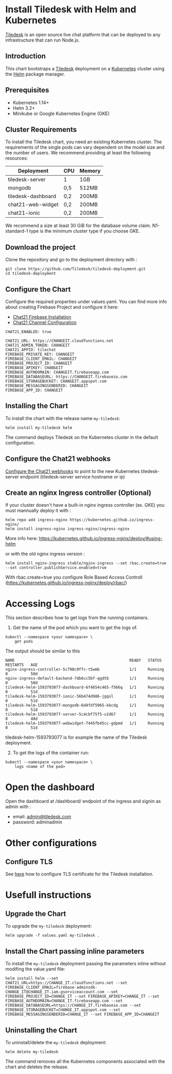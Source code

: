 # Install Tiledesk with Helm and Kubernetes

[Tiledesk](https://www.tiledesk.com/) is an open source live chat platform that can be deployed to any infrastructure that can run Node.js.

## Introduction

This chart bootstraps a [Tiledesk](https://github.com/tiledesk/tiledesk-deployment/helm) deployment on a [Kubernetes](http://kubernetes.io) cluster using the [Helm](https://helm.sh) package manager.


## Prerequisites

- Kubernetes 1.14+
- Helm 3.2+
- Minikube or Google Kubernetes Engine (GKE)



## Cluster Requirements
To install the Tiledesk chart, you need an existing Kubernetes cluster.
The requirements of the single pods can vary dependent on the model size and the number of users. We recommend providing at least the following resources:

| Deployment         | CPU | Memory |
|--------------------|-----|--------|
| tiledesk-server    | 1   | 1GB    |
| mongodb            | 0,5 | 512MB  |
| tiledesk-dashboard | 0,2 | 200MB  |
| chat21-web-widget  | 0,2 | 200MB  |
| chat21-ionic       | 0,2 | 200MB  |

We recommend a size at least 30 GiB for the database volume claim.
N1-standard-1 type is the minimum cluster type if you choose GKE.

## Download the project

Clone the repository and go to the deployment directory with :

```console
git clone https://github.com/Tiledesk/tiledesk-deployment.git
cd tiledesk-deployment
```

## Configure the Chart
Configure the required properties under values.yaml. You can find more info about creating Firebase Project and configure it here: 
* [Chat21 Firebase Installation](https://developer.tiledesk.com/installation/chat21-installation/chat21-firebase-installation)
* [Chat21 Channel Configuration](https://developer.tiledesk.com/configuration/channel)

```
CHAT21_ENABLED: true

CHAT21_URL: https://CHANGEIT.cloudfunctions.net
CHAT21_ADMIN_TOKEN: CHANGEIT
CHAT21_APPID: tilechat
FIREBASE_PRIVATE_KEY: CHANGEIT
FIREBASE_CLIENT_EMAIL: CHANGEIT
FIREBASE_PROJECT_ID: CHANGEIT
FIREBASE_APIKEY: CHANGEIT
FIREBASE_AUTHDOMAIN: CHANGEIT.firebaseapp.com
FIREBASE_DATABASEURL: https://CHANGEIT.firebaseio.com
FIREBASE_STORAGEBUCKET: CHANGEIT.appspot.com
FIREBASE_MESSAGINGSENDERID: CHANGEIT
FIREBASE_APP_ID: CHANGEIT
```

## Installing the Chart

To install the chart with the release name `my-tiledesk`:

```console
helm install my-tiledesk helm
```

The command deploys Tiledesk on the Kubernetes cluster in the default configuration. 

## Configure the Chat21 webhooks

[Configure the Chat21 webhooks](https://developer.tiledesk.com/installation/chat21-installation/chat21-firebase-installation#2-2-configure-the-chat21-webhooks) to point to the new Kubernetes tiledesk-server endpoint (tiledesk-server service hostname or ip)


## Create an nginx Ingress controller (Optional)
If your cluster doesn't have a built-in nginx ingress controller (ex. GKE) you must mannually deploy it with :

```console
helm repo add ingress-nginx https://kubernetes.github.io/ingress-nginx/
helm install ingress-nginx ingress-nginx/ingress-nginx
```

More info here: https://kubernetes.github.io/ingress-nginx/deploy/#using-helm

or with the old nginx ingress version :

```console
helm install nginx-ingress stable/nginx-ingress --set rbac.create=true --set controller.publishService.enabled=true
```
With rbac.create=true you configure Role Based Access Controll (https://kubernetes.github.io/ingress-nginx/deploy/rbac/)



# Accessing Logs
This section describes how to get logs from the running containers.

1. Get the name of the pod which you want to get the logs of.
```console
kubectl --namespace <your namespace> \
    get pods
```
The output should be similar to this
```
NAME                                                  READY   STATUS    RESTARTS   AGE
nginx-ingress-controller-5c798c9ffc-t5wmb             1/1     Running   0          50d
nginx-ingress-default-backend-7db6cc5bf-qgdtb         1/1     Running   0          50d
tiledesk-helm-1593793077-dashboard-6f4654c465-f566q   1/1     Running   0          51d
tiledesk-helm-1593793077-ionic-56b474d986-jgqsl       1/1     Running   0          51d
tiledesk-helm-1593793077-mongodb-6d4fdf5965-kbcdg     1/1     Running   0          51d
tiledesk-helm-1593793077-server-5c4cbf75f5-v2d67      1/1     Running   0          48d
tiledesk-helm-1593793077-webwidget-7445fb45cc-gdpmd   1/1     Running   0          51d
```
tiledesk-helm-1593793077 is for example the name of the Tiledesk deployment.

2. To get the logs of the container run:

```console
kubectl --namespace <your namespace> \
    logs <name of the pod>
```

# Open the dashboard

Open the dashboard at /dashboard/ endpoint of the ingress and signin as admin with :

* email: admin@tiledesk.com
* password: adminadmin

# Other configurations

## Configure TLS

See [here](https://github.com/Tiledesk/tiledesk-deployment/blob/master/helm/docs/tls.md) how to configure TLS certificate for the Tiledesk installation. 

# Usefull instructions

## Upgrade the Chart


To upgrade the `my-tiledesk` deployment:

```console
helm upgrade -f values.yaml my-tiledesk .
```
## Install the Chart passing inline parameters

To install the `my-tiledesk` deployment passing the parameters inline without modifing the value.yaml file:

```console
helm install helm --set CHAT21_URL=https://CHANGE_IT.cloudfunctions.net --set FIREBASE_CLIENT_EMAIL=firebase-adminsdk-CHANGE_IT@CHANGE_IT.iam.gserviceaccount.com --set FIREBASE_PROJECT_ID=CHANGE_IT --set FIREBASE_APIKEY=CHANGE_IT --set FIREBASE_AUTHDOMAIN=CHANGE_IT.firebaseapp.com --set FIREBASE_DATABASEURL=https://CHANGE_IT.firebaseio.com --set FIREBASE_STORAGEBUCKET=CHANGE_IT.appspot.com --set FIREBASE_MESSAGINGSENDERID=CHANGE_IT --set FIREBASE_APP_ID=CHANGEIT 
```
## Uninstalling the Chart

To uninstall/delete the `my-tiledesk` deployment:

```console
helm delete my-tiledesk
```

The command removes all the Kubernetes components associated with the chart and deletes the release.
